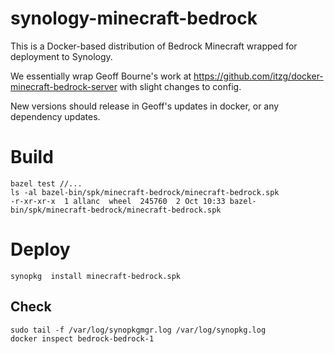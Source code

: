# synology-minecraft-bedrock

This is a Docker-based distribution of Bedrock Minecraft wrapped for deployment to Synology.

We essentially wrap Geoff Bourne's work at https://github.com/itzg/docker-minecraft-bedrock-server with slight changes to config.

New versions should release in Geoff's updates in docker, or any dependency updates.

# Build

```
bazel test //...
ls -al bazel-bin/spk/minecraft-bedrock/minecraft-bedrock.spk
-r-xr-xr-x  1 allanc  wheel  245760  2 Oct 10:33 bazel-bin/spk/minecraft-bedrock/minecraft-bedrock.spk
```

# Deploy

```
synopkg  install minecraft-bedrock.spk
```

## Check

```
sudo tail -f /var/log/synopkgmgr.log /var/log/synopkg.log
docker inspect bedrock-bedrock-1
```
